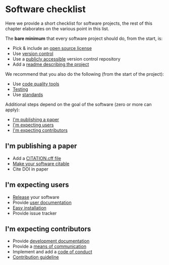 # Software checklist

Here we provide a short checklist for software projects, the rest of this chapter elaborates on the various point in this list.


The __bare minimum__ that every software project should do, from the start, is:
* Pick & include an [open source license](licensing.html)
* Use [version control](version_control.html) 
* Use a [publicly accessible](version_control.html#repositories-should-be-public)
 version control repository 
* Add a [readme describing the project](documentation.html#readme) 


We recommend that you also do the following (from the start of the project):
* Use [code quality tools](code_quality.html)
* [Testing](testing.html)
* Use [standards](standards.html)


Additional steps depend on the goal of the software (zero or more can apply):
* [I'm publishing a paper](#im-publishing-a-paper)
* [I'm expecting users](#im-expecting-users)
* [I'm expecting contributors](#im-expecting-contributors)

## I'm publishing a paper

* Add a [CITATION.cff file](documentation.html#software-citation)
* [Make your software citable](../citable_software/making_software_citable.html)
* Cite DOI in paper 


## I'm expecting users

* [Release](releases.html) your software 
* Provide [user documentation](documentation.html)
* [Easy installation](releases.html#one-command-install) 
* Provide issue tracker


## I'm expecting contributors

* Provide [development documentation](documentation.html#source-code-documentation)
* Provide a [means of communication](communication.html#discussion-list)
* Implement and add a [code of conduct](documentation.html#code-of-conduct)
* [Contribution guideline](documentation.html#contribution-guidelines)





 


